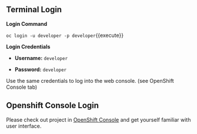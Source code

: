 ## Terminal Login

**Login Command**

`oc login -u developer -p developer`{{execute}}

**Login Credentials**

* **Username:** ``developer``

* **Password:** ``developer``

Use the same credentials to log into the web console. (see OpenShift Console tab)

## Openshift Console Login

Please check out project in [OpenShift Console](https://[[HOST_SUBDOMAIN]]-8443-[[KATACODA_HOST]].environments.katacoda.com/console/project/mlflow-sandbox/overview) and get yourself familiar with user interface.